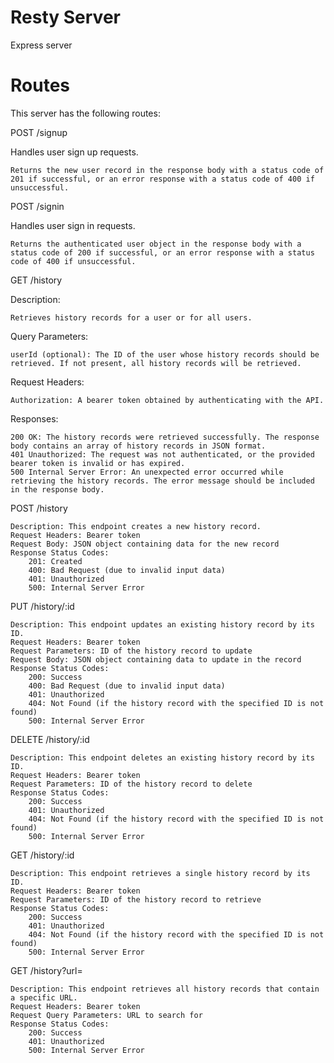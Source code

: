 # Resty Server
Express server 

# Routes

This server has the following routes:

POST /signup

Handles user sign up requests.

    Returns the new user record in the response body with a status code of 201 if successful, or an error response with a status code of 400 if unsuccessful.

POST /signin

Handles user sign in requests.

    Returns the authenticated user object in the response body with a status code of 200 if successful, or an error response with a status code of 400 if unsuccessful.



 GET  /history

Description:

    Retrieves history records for a user or for all users.

Query Parameters:

    userId (optional): The ID of the user whose history records should be retrieved. If not present, all history records will be retrieved.

Request Headers:

    Authorization: A bearer token obtained by authenticating with the API.

Responses:

    200 OK: The history records were retrieved successfully. The response body contains an array of history records in JSON format.
    401 Unauthorized: The request was not authenticated, or the provided bearer token is invalid or has expired.
    500 Internal Server Error: An unexpected error occurred while retrieving the history records. The error message should be included in the response body.
POST /history

    Description: This endpoint creates a new history record.
    Request Headers: Bearer token
    Request Body: JSON object containing data for the new record
    Response Status Codes:
        201: Created
        400: Bad Request (due to invalid input data)
        401: Unauthorized
        500: Internal Server Error

PUT /history/:id

    Description: This endpoint updates an existing history record by its ID.
    Request Headers: Bearer token
    Request Parameters: ID of the history record to update
    Request Body: JSON object containing data to update in the record
    Response Status Codes:
        200: Success
        400: Bad Request (due to invalid input data)
        401: Unauthorized
        404: Not Found (if the history record with the specified ID is not found)
        500: Internal Server Error

DELETE /history/:id

    Description: This endpoint deletes an existing history record by its ID.
    Request Headers: Bearer token
    Request Parameters: ID of the history record to delete
    Response Status Codes:
        200: Success
        401: Unauthorized
        404: Not Found (if the history record with the specified ID is not found)
        500: Internal Server Error

GET /history/:id

    Description: This endpoint retrieves a single history record by its ID.
    Request Headers: Bearer token
    Request Parameters: ID of the history record to retrieve
    Response Status Codes:
        200: Success
        401: Unauthorized
        404: Not Found (if the history record with the specified ID is not found)
        500: Internal Server Error

GET /history?url=<url>

    Description: This endpoint retrieves all history records that contain a specific URL.
    Request Headers: Bearer token
    Request Query Parameters: URL to search for
    Response Status Codes:
        200: Success
        401: Unauthorized
        500: Internal Server Error